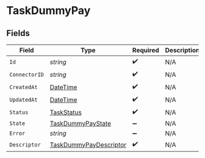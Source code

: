 # TaskDummyPay


## Fields

| Field                                                                                 | Type                                                                                  | Required                                                                              | Description                                                                           |
| ------------------------------------------------------------------------------------- | ------------------------------------------------------------------------------------- | ------------------------------------------------------------------------------------- | ------------------------------------------------------------------------------------- |
| `Id`                                                                                  | *string*                                                                              | :heavy_check_mark:                                                                    | N/A                                                                                   |
| `ConnectorID`                                                                         | *string*                                                                              | :heavy_check_mark:                                                                    | N/A                                                                                   |
| `CreatedAt`                                                                           | [DateTime](https://learn.microsoft.com/en-us/dotnet/api/system.datetime?view=net-5.0) | :heavy_check_mark:                                                                    | N/A                                                                                   |
| `UpdatedAt`                                                                           | [DateTime](https://learn.microsoft.com/en-us/dotnet/api/system.datetime?view=net-5.0) | :heavy_check_mark:                                                                    | N/A                                                                                   |
| `Status`                                                                              | [TaskStatus](../../Models/Components/TaskStatus.md)                                   | :heavy_check_mark:                                                                    | N/A                                                                                   |
| `State`                                                                               | [TaskDummyPayState](../../Models/Components/TaskDummyPayState.md)                     | :heavy_minus_sign:                                                                    | N/A                                                                                   |
| `Error`                                                                               | *string*                                                                              | :heavy_minus_sign:                                                                    | N/A                                                                                   |
| `Descriptor`                                                                          | [TaskDummyPayDescriptor](../../Models/Components/TaskDummyPayDescriptor.md)           | :heavy_check_mark:                                                                    | N/A                                                                                   |